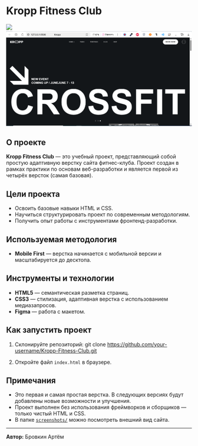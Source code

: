 # Kropp Fitness Club

<img src="https://skillicons.dev/icons?i=html,css,figma" />

<img src="https://github.com/BrovkinArtem/Kropp-Fitness-Club/blob/main/screenshots/kropp1.png" />

## О проекте

**Kropp Fitness Club** — это учебный проект, представляющий собой простую адаптивную верстку сайта фитнес-клуба. Проект создан в рамках практики по основам веб-разработки и является первой из четырёх версток (самая базовая).

## Цели проекта

- Освоить базовые навыки HTML и CSS.
- Научиться структурировать проект по современным методологиям.
- Получить опыт работы с инструментами фронтенд-разработки.

## Используемая методология

- **Mobile First** — верстка начинается с мобильной версии и масштабируется до десктопа.

## Инструменты и технологии

- **HTML5** — семантическая разметка страниц.
- **CSS3** — стилизация, адаптивная верстка с использованием медиазапросов.
- **Figma** — работа с макетом.

## Как запустить проект

1. Склонируйте репозиторий:
git clone https://github.com/your-username/Kropp-Fitness-Club.git

2. Откройте файл `index.html` в браузере.

## Примечания

- Это первая и самая простая верстка. В следующих версиях будут добавлены новые возможности и улучшения.
- Проект выполнен без использования фреймворков и сборщиков — только чистый HTML и CSS.
- В папке [`screenshots/`](./screenshots/) можно посмотреть внешний вид сайта.

---

**Автор:** Бровкин Артём
